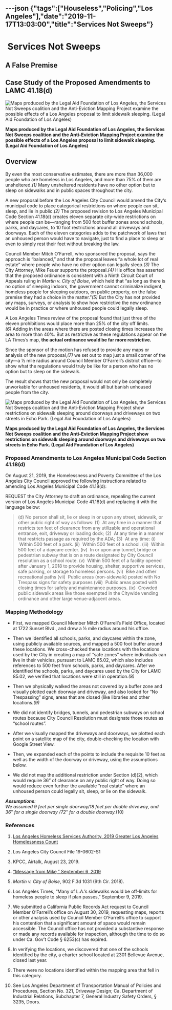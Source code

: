 ---json
{"tags":["Houseless","Policing","Los Angeles"],"date":"2019-11-17T13:03:00","title":"Services Not Sweeps"}
---

 Services Not Sweeps
====================

A False Premise
---------------

Case Study of the Proposed Amendments to LAMC 41.18(d)
------------------------------------------------------

  
  

![Maps produced by the Legal Aid Foundation of Los Angeles, the Services Not Sweeps coalition and the Anti-Eviction Mapping Project examine the possible effects of a Los Angeles proposal to limit sidewalk sleeping. (Legal Aid Foundation of Los Angeles)](/assets/uploads/ca-times.brightspotcdn.jpg)

**Maps produced by the Legal Aid Foundation of Los Angeles, the Services Not Sweeps coalition and the Anti-Eviction Mapping Project examine the possible effects of a Los Angeles proposal to limit sidewalk sleeping. (Legal Aid Foundation of Los Angeles)**

Overview
--------

By even the most conservative estimates, there are more than 36,000 people who are homeless in Los Angeles, and more than 75% of them are unsheltered._(1)_ Many unsheltered residents have no other option but to sleep on sidewalks and in public spaces throughout the city.

A new proposal before the Los Angeles City Council would amend the City‘s municipal code to place categorical restrictions on where people can sit, sleep, and lie in public._(2)_ The proposed revision to Los Angeles Municipal Code Section 41.18(d) creates eleven separate city-wide restrictions on where people can be—ranging from 500 foot buffer zones around schools, parks, and daycares, to 10 foot restrictions around all driveways and doorways. Each of the eleven categories adds to the patchwork of laws that an unhoused person would have to navigate, just to find a place to sleep or even to simply rest their feet without breaking the law.

Council Member Mitch O’Farrell, who sponsored the proposal, says the approach is “balanced,” and that the proposal leaves “a whole lot of real estate” where people who have no other option can legally sleep._(3)_ The City Attorney, Mike Feuer supports the proposal._(4)_ His office has asserted that the proposed ordinance is consistent with a Ninth Circuit Court of Appeals ruling in _Martin v. City of Boise_, which held that “as long as there is no option of sleeping indoors, the government cannot criminalize indigent, homeless people for sleeping outdoors, on public property, on the false premise they had a choice in the matter.”_(5)_ But the City has not provided any maps, surveys, or analysis to show how restrictive the new ordinance would be in practice or where unhoused people could legally sleep.

A Los Angeles Times review of the proposal found that just three of the eleven prohibitions would place more than 25% of the city off limits._(6)_ Adding in the areas where there are posted closing times increases the area to more than 40%. But as restrictive as these regulations appear on the LA Times’s map, **the actual ordinance would be far more restrictive.**

Since the sponsor of the motion has refused to provide any maps or analysis of the new proposal,_(7)_ we set out to map just a small corner of the city—a 1⁄2 mile radius around Council Member O’Farrell’s district office—to show what the regulations would truly be like for a person who has no option but to sleep on the sidewalk.

The result shows that the new proposal would not only be completely unworkable for unhoused residents, it would all but banish unhoused people from the city.

![Maps produced by the Legal Aid Foundation of Los Angeles, the Services Not Sweeps coalition and the Anti-Eviction Mapping Project show restrictions on sidewalk sleeping around doorways and driveways on two streets in Echo Park. (Legal Aid Foundation of Los Angeles)](/assets/uploads/ca-times.brightspotcdn-1.jpg)

**Maps produced by the Legal Aid Foundation of Los Angeles, the Services Not Sweeps coalition and the Anti-Eviction Mapping Project show restrictions on sidewalk sleeping around doorways and driveways on two streets in Echo Park. (Legal Aid Foundation of Los Angeles)**

### Proposed Amendments to Los Angeles Municipal Code Section 41.18(d)

On August 21, 2019, the Homelessness and Poverty Committee of the Los Angeles City Council approved the following instructions related to amending Los Angeles Municipal Code 41.18(d):

REQUEST the City Attorney to draft an ordinance, repealing the current version of Los Angeles Municipal Code 41.18(d) and replacing it with the language below:

> (d) No person shall sit, lie or sleep in or upon any street, sidewalk, or other public right of way as follows: (1)  At any time in a manner that restricts ten feet of clearance from any utilizable and operational entrance, exit, driveway or loading dock; (2)  At any time in a manner that restricts passage as required by the ADA; (3)  At any time: (i)  Within 500 feet of a park. (ii)  Within 500 feet of a school. (iii)  Within 500 feet of a daycare center. (iv)  In or upon any tunnel, bridge or pedestrian subway that is on a route designated by City Council resolution as a school route. (v)  Within 500 feet of a facility opened after January 1, 2018 to provide housing, shelter, supportive services, safe parking, or storage to homeless persons. (vi)  Bike and other recreational paths (vii)  Public areas (non-sidewalk) posted with No Trespass signs for safety purposes (viii)  Public areas posted with closing times for safety and maintenance purposes. (ix)  Crowded public sidewalk areas like those exempted in the Citywide vending ordinance and other large venue-adjacent areas.

### Mapping Methodology

*   First, we mapped Council Member Mitch O’Farrell’s Field Office, located at 1722 Sunset Blvd., and drew a 1⁄2 mile radius around his office.
    

*   Then we identified all schools, parks, and daycares within the zone, using publicly available sources, and mapped a 500 foot buffer around these locations. We cross-checked these locations with the locations used by the City in creating a map of “safe zones” where individuals can live in their vehicles, pursuant to LAMC 85.02, which also includes references to 500 feet from schools, parks, and daycares. After we identified the schools, parks, and daycares used by the City for LAMC 85.02, we verified that locations were still in operation._(8)_
    

*   Then we physically walked the areas not covered by a buffer zone and visually plotted each doorway and driveway, and also looked for “No Trespassing” signs, areas that are closed (like libraries and other locations._(9)_
    

*   We did not identify bridges, tunnels, and pedestrian subways on school routes because City Council Resolution must designate those routes as “school routes”.
    

*   After we visually mapped the driveways and doorways, we plotted each point on a satellite map of the city, double-checking the location with Google Street View.
    

*   Then, we expanded each of the points to include the requisite 10 feet as well as the width of the doorway or driveway, using the assumptions below.
    

*   We did not map the additional restriction under Section (d)(2), which would require 36” of clearance on any public right of way. Doing so would reduce even further the available “real estate” where an unhoused person could legally sit, sleep, or lie on the sidewalk.
    

**_Assumptions_**_:  
We assumed 9 feet per single doorway/18 feet per double driveway, and 36″ for a single doorway /72″ for a double doorway._(10)

### References

1.  [Los Angeles Homeless Services Authority, 2019 Greater Los Angeles Homelessness Count](https://www.lahsa.org/documents?id=3437-2019-greater-los-angeles-homeless-count-presentation.pdf%20Los%20Angeles%20City%20Council%20File%2019-0602-S1)
    
2.  Los Angeles City Council File 19-0602-S1
    
3.  KPCC, Airtalk, August 23, 2019.
    
4.  [“Message from Mike,” September 6, 2019](https://www.youtube.com/watch?v=NFjEeTbj2HY&feature=youtu.be)
    
5.  _Martin v. City of Boise_, 902 F.3d 1031 (9th Cir. 2018).
    
6.  Los Angeles Times, “Many of L.A.’s sidewalks would be off-limits for homeless people to sleep if plan passes,” September 9, 2019.
    
7.  We submitted a California Public Records Act request to Council Member O’Farrell’s office on August 30, 2019, requesting maps, reports or other analysis used by Council Member O’Farrell’s office to support his contention that a significant amount of space would remain accessible. The Council office has not provided a substantive response or made any records available for inspection, although the time to do so under Ca. Gov’t Code § 6253(c) has expired.
    
8.  In verifying the locations, we discovered that one of the schools identified by the city, a charter school located at 2301 Bellevue Avenue, closed last year.
    
9.  There were no locations identified within the mapping area that fell in this category.
    
10.  See Los Angeles Department of Transportation Manual of Policies and Procedures, Section No. 321, Driveway Design; Ca. Department of Industrial Relations, Subchapter 7, General Industry Safety Orders, § 3235, Doors.